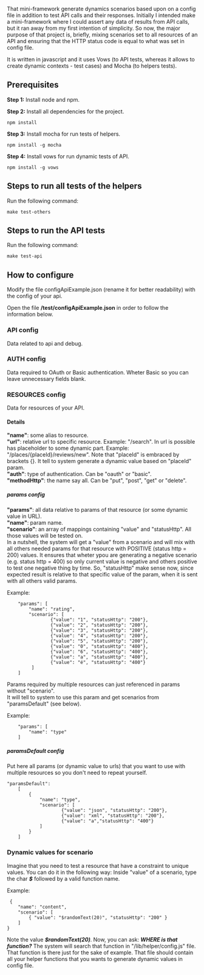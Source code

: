 That mini-framework generate dynamics scenarios based upon on a config file in addition to test API calls and their responses.
Initially I intended make a mini-framework where I could assert any data of results from API calls, but it ran away from my first intention of simplicity. So now,  the major purpose of that project is, briefly, mixing scenarios set to all resources of an API and ensuring that the HTTP status code is equal to what was set in config file.

It is written in javascript and it uses Vows (to API tests, whereas it allows to create dynamic contexts - test cases) and Mocha (to helpers tests).

## Prerequisites
**Step 1:** Install node and npm. 

**Step 2:** Install all dependencies for the project.

```
npm install
```
**Step 3:** Install mocha for run tests of helpers.

```
npm install -g mocha
```
**Step 4:** Install vows for run dynamic tests of API.

```
npm install -g vows
```

## Steps to run all tests of the helpers

Run the following command: 
```
make test-others
```

## Steps to run the API tests

Run the following command: 
```
make test-api
```

## How to configure 

Modify the file configApiExample.json (rename it for better readability) with the config of your api.

Open the file **/test/configApiExample.json** in order to follow the information below.

### API config
Data related to api and debug.

### AUTH config
Data required to OAuth or Basic authentication. Wheter Basic so you can leave unnecessary fields blank.

### RESOURCES config

Data for resources of your API.

#### Details

**"name"**: some alias to resource.  
**"url"**: relative url to specific resource. Example: "/search". In url is possible has placeholder to some dynamic part. Example: "/places/{placeId}/reviews/new". Note that "placeId" is embraced by brackets {}. It tell to system generate a dynamic value based on "placeId" param.  
**"auth"**: type of authentication. Can be "oauth" or "basic".  
**"methodHttp"**: the name say all. Can be "put", "post", "get" or "delete".  

##### params config

**"params"**: all data relative to params of that resource (or some dynamic value in URL).  
**"name"**: param name.  
**"scenario"**: an array of mappings containing "value" and "statusHttp". All those values will be tested on.  
In a nutshell, the system will get a "value" from a scenario and will mix with all others needed params for that resource with POSITIVE (status http = 200) values. It ensures that wheter ypou are generating a negative scenario (e.g. status http = 400) so only current value is negative and others positive to test one negative thing by time. So, "statusHttp" make sense now, since expected result is relative to that specific value of the param, when it is sent with all others valid params.  

Example: 
```
    "params": [
        "name": "rating",
        "scenario": [
                {"value": "1", "statusHttp": "200"},
                {"value": "2", "statusHttp": "200"},
                {"value": "3", "statusHttp": "200"},
                {"value": "4", "statusHttp": "200"},
                {"value": "5", "statusHttp": "200"},
                {"value": "0", "statusHttp": "400"},
                {"value": "6", "statusHttp": "400"},
                {"value": "a", "statusHttp": "400"},
                {"value": "é", "statusHttp": "400"}
         ]
    ]
```
Params required by multiple resources can just referenced in params without "scenario".  
It will tell to system to use this param and get scenarios from "paramsDefault" (see below).  

Example:
```
    "params": [
        "name": "type"
    ]
```
##### paramsDefault config

Put here all params (or dynamic value to urls) that you want to use with multiple resources so you don't need to repeat yourself.  

```
"paramsDefault":
    [
        {
            "name": "type",
            "scenario": [
                    {"value": "json", "statusHttp": "200"},
                    {"value": "xml", "statusHttp": "200"},
                    {"value": "a","statusHttp": "400"}
            ]
        }
    ]
```

### Dynamic values for scenario

Imagine that you need to test a resource that have a constraint to unique values. You can do it in the following way:
Inside "value" of a scenario, type the char ***$*** followed by a valid function name.

Example: 
```
 {
    "name": "content",
    "scenario": [
        { "value": "$randomText(20)", "statusHttp": "200" }
    ]
}
```

Note the value ***$randomText(20)***. Now, you can ask: ***WHERE is that function?***
The system will search that function in "/lib/helper/config.js" file. That function is there just for the sake of example.
That file should contain all your helper functions that you wants to generate dynamic values in config file.